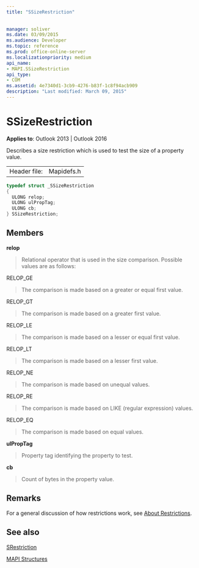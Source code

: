 ```yaml
---
title: "SSizeRestriction"
 
 
manager: soliver
ms.date: 03/09/2015
ms.audience: Developer
ms.topic: reference
ms.prod: office-online-server
ms.localizationpriority: medium
api_name:
- MAPI.SSizeRestriction
api_type:
- COM
ms.assetid: 4e7340d1-3cb9-4276-b83f-1c8f94acb909
description: "Last modified: March 09, 2015"
---
```


# SSizeRestriction

  
  
**Applies to**: Outlook 2013 | Outlook 2016 
  
Describes a size restriction which is used to test the size of a property value. 
  
|||
|:-----|:-----|
|Header file:  <br/> |Mapidefs.h  <br/> |
   
```cpp
typedef struct _SSizeRestriction
{
  ULONG relop;
  ULONG ulPropTag;
  ULONG cb;
} SSizeRestriction;

```

## Members

 **relop**
  
> Relational operator that is used in the size comparison. Possible values are as follows: 
    
RELOP_GE 
  
> The comparison is made based on a greater or equal first value.
    
RELOP_GT 
  
> The comparison is made based on a greater first value.
    
RELOP_LE 
  
> The comparison is made based on a lesser or equal first value.
    
RELOP_LT 
  
> The comparison is made based on a lesser first value.
    
RELOP_NE 
  
> The comparison is made based on unequal values.
    
RELOP_RE 
  
> The comparison is made based on LIKE (regular expression) values.
    
RELOP_EQ 
  
> The comparison is made based on equal values.
    
 **ulPropTag**
  
> Property tag identifying the property to test.
    
 **cb**
  
> Count of bytes in the property value.
    
## Remarks

For a general discussion of how restrictions work, see [About Restrictions](about-restrictions.md). 
  
## See also



[SRestriction](srestriction.md)


[MAPI Structures](mapi-structures.md)

